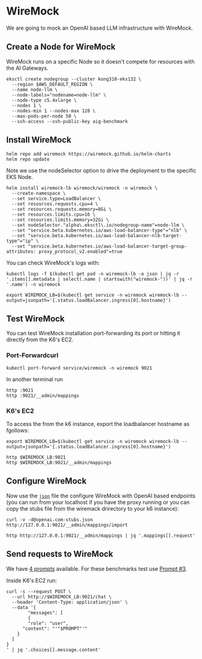 # WireMock

We are going to mock an OpenAI based LLM infrastructure with WireMock.


## Create a Node for WireMock

WireMock runs on a specific Node so it doesn't compete for resources with the AI Gateways.

```
eksctl create nodegroup --cluster kong310-eks132 \
  --region $AWS_DEFAULT_REGION \
  --name node-llm \
  --node-labels="nodename=node-llm" \
  --node-type c5.4xlarge \
  --nodes 1 \
  --nodes-min 1 --nodes-max 128 \
  --max-pods-per-node 50 \
  --ssh-access --ssh-public-key aig-benchmark
```


## Install WireMock

```
helm repo add wiremock https://wiremock.github.io/helm-charts
helm repo update
```

Note we use the nodeSelector option to drive the deployment to the specific EKS Node.

```
helm install wiremock-lb wiremock/wiremock -n wiremock \
  --create-namespace \
  --set service.type=LoadBalancer \
  --set resources.requests.cpu=4 \
  --set resources.requests.memory=8Gi \
  --set resources.limits.cpu=16 \
  --set resources.limits.memory=32Gi \
  --set nodeSelector."alpha\.eksctl\.io/nodegroup-name"=node-llm \
  --set "service.beta.kubernetes.io/aws-load-balancer-type"="nlb" \
  --set "service.beta.kubernetes.io/aws-load-balancer-nlb-target-type"="ip" \
  --set "service.beta.kubernetes.io/aws-load-balancer-target-group-attributes: proxy_protocol_v2.enabled"=true
```



You can check WireMock's logs with:
```
kubectl logs -f $(kubectl get pod -n wiremock-lb -o json | jq -r '.items[].metadata | select(.name | startswith("wiremock-"))' | jq -r '.name') -n wiremock
```

```
export WIREMOCK_LB=$(kubectl get service -n wiremock wiremock-lb --output=jsonpath='{.status.loadBalancer.ingress[0].hostname}')
```


## Test WireMock

You can test WireMock installation port-forwarding its port or hitting it directly from the K6's EC2.

### Port-Forwardcurl
```
kubectl port-forward service/wiremock -n wiremock 9021
```

In another terminal run
```
http :9021
http :9021/__admin/mappings
```

### K6's EC2

To access the from the k6 instance, export the loadbalancer hostname as fgollows:
```
export WIREMOCK_LB=$(kubectl get service -n wiremock wiremock-lb --output=jsonpath='{.status.loadBalancer.ingress[0].hostname}')

http $WIREMOCK_LB:9021
http $WIREMOCK_LB:9021/__admin/mappings
```


## Configure WireMock

Now use the [``json``](../wiremock/openai.com-stubs.json) file the configure WireMock with OpenAI based endpoints (you can run from your localhost if you have the proxy running or you can copy the stubs file from the wiremack drirectory to your k6 instance):

```
curl -v -d@openai.com-stubs.json http://127.0.0.1:9021/__admin/mappings/import

http http://127.0.0.1:9021/__admin/mappings | jq '.mappings[].request'
```


## Send requests to WireMock

We have [4 prompts](../wiremock/prompts.md) available. For these benchmarks test use [Prompt #3](../wiremock/prompts.md#prompt-3-used-for-the-tests).

Inside K6's EC2 run:
```
curl -s --request POST \
  --url http://$WIREMOCK_LB:9021/chat \
  --header 'Content-Type: application/json' \
  --data '{
        "messages": [
        {
        "role": "user",
      "content": "'"$PROMPT"'"
    }
  ]
}                                   
' | jq '.choices[].message.content'
```
